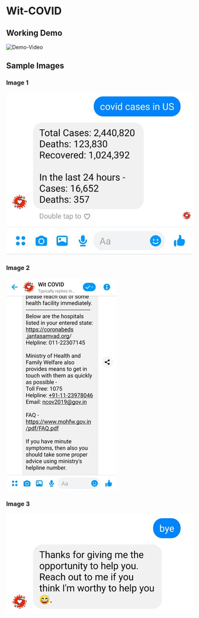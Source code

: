 # Wit-COVID

## Working Demo
![Demo-Video](https://youtu.be/baZzbJMI00s)

## Sample Images

### Image 1
![Image-1](/images/image1.jpg)

### Image 2
![Image-2](/images/image2.jpg)

### Image 3
![Image-3](/images/image3.jpg)
